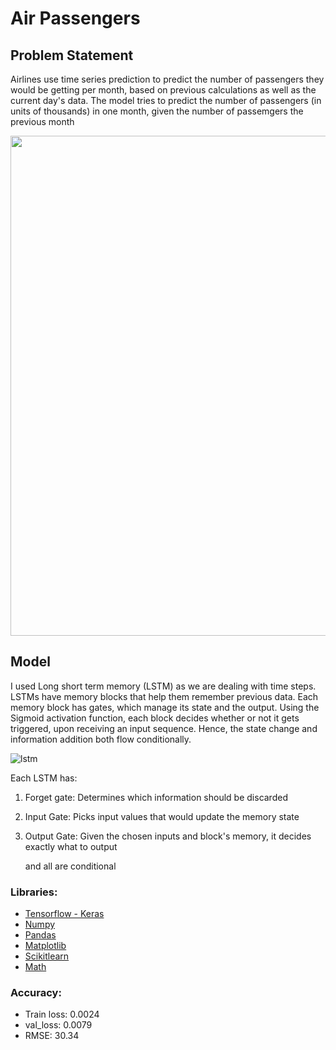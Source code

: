 # Air Passengers

## Problem Statement
Airlines use time series prediction to predict the number of passengers they would be getting per month, based on previous calculations as well as the current day's data. The model tries to predict the number of passengers (in units of thousands) in one month, given the number of passemgers the previous month

<p align="center">
    <img src = 'https://user-images.githubusercontent.com/62629426/224588514-bd9f8ffb-b0ea-44b4-8b85-bb6853598fda.PNG' width = '800'>
</p>

## Model

I used Long short term memory (LSTM) as we are dealing with time steps. LSTMs have memory blocks that help them remember previous data. Each memory block has gates, which manage its state and the output. Using the Sigmoid activation function, each block decides whether or not it gets triggered, upon receiving an input sequence. Hence, the state change and information addition both flow conditionally.

![lstm](https://user-images.githubusercontent.com/62629426/225827754-b2d1d573-7c7e-4d64-b9ef-2041cbd12517.png)

Each LSTM has: 
1. Forget gate: Determines which information should be discarded
2. Input Gate: Picks input values that would update the memory state
3. Output Gate: Given the chosen inputs and block's memory, it decides exactly what to output

    and all are conditional

### Libraries: 
- [Tensorflow - Keras](https://www.tensorflow.org/api_docs/python/tf/keras)
- [Numpy](http://numpy.org/)
- [Pandas](https://pandas.pydata.org/)
- [Matplotlib](https://matplotlib.org/)
- [Scikitlearn](https://scikit-learn.org/stable/)
- [Math](https://docs.python.org/3/library/math.html)

### Accuracy:
- Train loss: 0.0024 
- val_loss: 0.0079
- RMSE: 30.34
